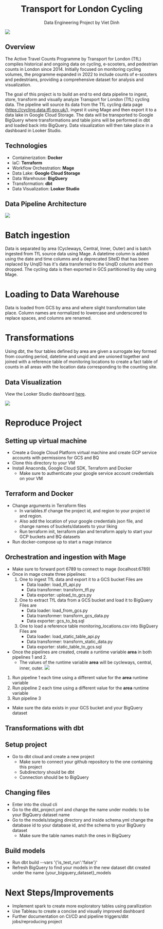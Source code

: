<h1 align="center">Transport for London Cycling</h1>
<p align="center">Data Engineering Project by Viet Dinh</p>

![](images/Cyclists_at_Hyde_Park.jpg)

## Overview
The Active Travel Counts Programme by Transport for London (TfL) compiles historical and ongoing data on cycling, e-scooters, and pedestrian counts in London since 2014. Initially focused on monitoring cycling volumes, the programme expanded in 2022 to include counts of e-scooters and pedestrians, providing a comprehensive dataset for analysis and visualization.

The goal of this project is to build an end to end data pipeline to ingest, store, transform and visually analyze Transport for London (TfL) cycling data. The pipeline will source its data from the TfL cycling data page (https://cycling.data.tfl.gov.uk/), ingest it using Mage and then export it to a data lake in Google Cloud Storage. The data will be transported to Google BigQuery where transformations and table joins will be performed in dbt and loaded back into BigQuery. Data visualization will then take place in a dashboard in Looker Studio.

## Technologies

- Containerization: **Docker**
- IaC: **Terraform**
- Workflow Orchestration: **Mage** 
- Data Lake: **Google Cloud Storage**
- Data Warehouse: **BigQuery**
- Transformation: **dbt**
- Data Visualization: **Looker Studio**

## Data Pipeline Architecture

![](images/Architecture.png)

# Batch ingestion
Data is separated by area (Cycleways, Central, Inner, Outer) and is batch ingested from TfL source data using Mage. A datetime column is added using the date and time columns and a deprecated SiteID that has been replaced by UnqID has it's data transferred to the UnqID column and then dropped. The cycling data is then exported in GCS partitioned by day using Mage.

# Loading to Data Warehouse
Data is loaded from GCS by area and where slight transformation take place. Column names are normalized to lowercase and underscored to replace spaces, and columns are renamed.

# Transformations
Using dbt, the four tables defined by area are given a surrogate key formed from counting period, datetime and unqid and are unioned together and joined with a reference table of monitoring locations to create a fact table of counts in all areas with the location data corresponding to the counting site.

## Data Visualization

View the Looker Studio dashboard [here](https://lookerstudio.google.com/reporting/91e140aa-d586-4d5b-a42f-43c68d5754b0).

![](images/TfL_Cycling_Analytics.jpg)

# Reproduce Project

## Setting up virtual machine
- Create a Google Cloud Platform virtual machine and create GCP service accounts with permissions for GCS and BQ
- Clone this directory to your VM
- Install Anaconda, Google Cloud SDK, Terraform and Docker
    - Make sure to authenticate your google service account credentials on your VM
## Terraform and Docker
- Change arguments in Terraform files
    - In variables.tf change the project id, and region to your project id and region. 
    - Also add the location of your google credentials json file, and change names of buckets/datasets to your liking
    - Run terraform init, terraform plan and terraform apply to start your GCP buckets and BQ datasets
- Run docker-compose up to start a mage instance
## Orchestration and ingestion with Mage
- Make sure to forward port 6789 to connect to mage (localhost:6789)
- Once in mage create three pipelines:
    1) One to ingest TfL data and export it to a GCS bucket
       Files are
       - Data loader: load_tfl_api.py
       - Data transformer: transform_tfl.py
       - Data exporter: upload_to_gcs.py
    2) One to extract TfL data from a GCS bucket and load it to BigQuery
       Files are
       - Data loader: load_from_gcs.py
       - Data transformer: transform_gcs_data.py
       - Data exporter: gcs_to_bq.sql
    3) One to load a reference table monitoring_locations.csv into BigQuery
       Files are
       - Data loader: load_static_table_api.py
       - Data transformer: transform_static_data.py
       - Data exporter: static_table_to_gcs.sql
- Once the pipelines are created, create a runtime variable **area** in both pipelines 1 and 2.
  - The values of the runtime variable **area** will be cycleways, central, inner, outer.
![](runtime-variable.png)
1) Run pipeline 1 each time using a different value for the **area** runtime variable
2) Run pipeline 2 each time using a different value for the **area** runtime variable
3) Run pipeline 3
- Make sure the data exists in your GCS bucket and your BigQuery dataset

## Transformations with dbt

## Setup project
- Go to dbt cloud and create a new project
  - Make sure to connect your github repository to the one containing this project
  - Subdirectory should be dbt
  - Connection should be to BigQuery
## Changing files
- Enter into the cloud cli
- Go to the dbt_project.yml and change the name under models: to be your BigQuery dataset name
- Go to the models/staging directory and inside schema.yml change the database id to your database id, and the schema to your BigQuery dataset
    - Make sure the table names match the ones in BigQuery
## Build models
- Run dbt build --vars '{'is_test_run':'false'}'
- Refresh BigQuery to find your models in the new dataset dbt created under the name {your_bigquery_dataset}_models

# Next Steps/Improvements
- Implement spark to create more exploratory tables using parallization
- Use Tableau to create a concise and visually improved dashboard
- Further documentation on CI/CD and pipeline triggers/dbt jobs/reproducing project
